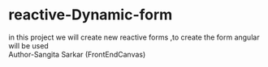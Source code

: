 # reactive-Dynamic-form

in this project we will create new reactive forms ,to create the form angular will be used
<br>
Author-Sangita Sarkar (FrontEndCanvas)
